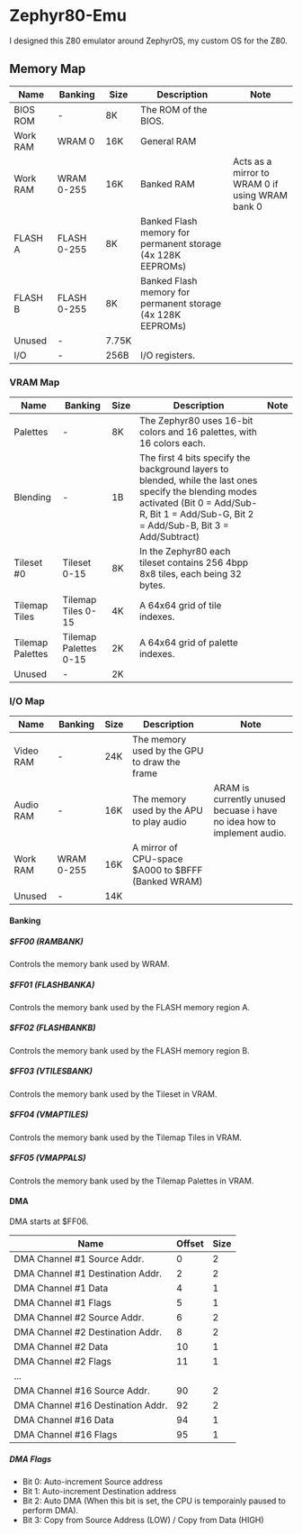 # Zephyr80-Emu
I designed this Z80 emulator around ZephyrOS, my custom OS for the Z80.

## Memory Map

| Name 	| Banking 	| Size 	| Description 	| Note 	|
|---	|---	|---	|---	|---	|
| BIOS ROM 	| - 	| 8K 	| The ROM of the BIOS. 	|  	|
| Work RAM 	| WRAM 0 	| 16K 	| General RAM 	|  	|
| Work RAM 	| WRAM 0-255 	| 16K 	| Banked RAM 	| Acts as a mirror to WRAM 0 if using WRAM bank 0 	|
| FLASH A	| FLASH 0-255 	| 8K 	| Banked Flash memory for permanent storage	(4x 128K EEPROMs) |  	|
| FLASH B	| FLASH 0-255 	| 8K 	| Banked Flash memory for permanent storage	(4x 128K EEPROMs) |  	|
| Unused 	| - 	| 7.75K 	|  	|  	|
| I/O 	| - 	| 256B 	| I/O registers. 	|  	|

### VRAM Map
| Name 	| Banking 	| Size 	| Description 	| Note 	|
|---	|---	|---	|---	|---	|
| Palettes 	| - 	| 8K 	| The Zephyr80 uses 16-bit colors and 16 palettes, with 16 colors each. 	|  	|
| Blending 	| - 	| 1B 	| The first 4 bits specify the background layers to blended, while the last ones specify the blending modes activated (Bit 0 = Add/Sub-R, Bit 1 = Add/Sub-G, Bit 2 = Add/Sub-B, Bit 3 = Add/Subtract) 	|  	|
| Tileset #0 	| Tileset 0-15 	| 8K 	| In the Zephyr80 each tileset contains 256 4bpp 8x8 tiles, each being 32 bytes. 	|  	|
| Tilemap Tiles 	| Tilemap Tiles 0-15 	| 4K 	| A 64x64 grid of tile indexes. 	|  	|
| Tilemap Palettes 	| Tilemap Palettes 0-15 	| 2K 	| A 64x64 grid of palette indexes. 	|  	|
| Unused 	| - 	| 2K 	|  	|  	|

### I/O Map
| Name 	| Banking 	| Size 	| Description 	| Note 	|
|---	|---	|---	|---	|---	|
| Video RAM 	| - 	| 24K 	| The memory used by the GPU to draw the frame 	|  	|
| Audio RAM 	| - 	| 16K 	| The memory used by the APU to play audio 	| ARAM is currently unused becuase i have no idea how to implement audio. 	|
| Work RAM 	| WRAM 0-255 	| 16K 	| A mirror of CPU-space $A000 to $BFFF (Banked WRAM) 	|  	|
| Unused 	| - 	| 14K 	|  	|  	|

#### Banking

##### $FF00 (RAMBANK)
Controls the memory bank used by WRAM.

##### $FF01 (FLASHBANKA)
Controls the memory bank used by the FLASH memory region A.

##### $FF02 (FLASHBANKB)
Controls the memory bank used by the FLASH memory region B.

##### $FF03 (VTILESBANK)
Controls the memory bank used by the Tileset in VRAM.

##### $FF04 (VMAPTILES)
Controls the memory bank used by the Tilemap Tiles in VRAM.

##### $FF05 (VMAPPALS)
Controls the memory bank used by the Tilemap Palettes in VRAM.

#### DMA

DMA starts at $FF06.

| Name 	| Offset 	| Size 	|
|---	|---	|---	|
| DMA Channel #1 Source Addr. 	| 0 	| 2 	|
| DMA Channel #1 Destination Addr.	| 2 	| 2 	|
| DMA Channel #1 Data 	| 4 	| 1 	|
| DMA Channel #1 Flags 	| 5 	| 1 	|
| DMA Channel #2 Source Addr.	| 6 	| 2 	|
| DMA Channel #2 Destination Addr.	| 8 	| 2 	|
| DMA Channel #2 Data 	| 10 	| 1 	|
| DMA Channel #2 Flags 	| 11 	| 1 	|
| ... 	|  	|  	|
| DMA Channel #16 Source Addr.	| 90 	| 2 	|
| DMA Channel #16 Destination Addr.	| 92 	| 2 	|
| DMA Channel #16 Data 	| 94 	| 1 	|
| DMA Channel #16 Flags 	| 95 	| 1 	|

##### DMA Flags

- Bit 0: Auto-increment Source address
- Bit 1: Auto-increment Destination address
- Bit 2: Auto DMA (When this bit is set, the CPU is temporainly paused to perform DMA).
- Bit 3: Copy from Source Address (LOW) / Copy from Data (HIGH)
